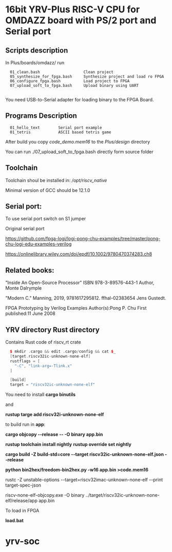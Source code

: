 # 16bit YRV-Plus RISC-V CPU for OMDAZZ board with  PS/2 port and Serial port

## Scripts description
In  Plus/boards/omdazz/ run
```
  01_clean.bash                   Clean project
  05_synthesize_for_fpga.bash     Synthesize project and load ro FPGA
  06_configure_fpga.bash          Load project to FPGA
  07_upload_soft_to_fpga.bash     Upload binary using UART
  
```
You need USB-to-Serial adapter for loading binary to the FPGA Board.


## Programs Description
```
  01_hello_text        Serial port example
  01_tetris            ASCII based tetris game
```

After build you copy  _code_demo.mem16_ to the _Plus/design_ directory

You can run ./07_upload_soft_to_fpga.bash directly form source folder

## Toolchain 

Toolchain shoul be installed in:  _/opt/riscv_native_

Minimal version of GCC should be 12.1.0


## Serial port:
To use serial port switch on S1 jumper

Original serial port 

https://github.com/fpga-logi/logi-pong-chu-examples/tree/master/pong-chu-logi-edu-examples-verilog

https://onlinelibrary.wiley.com/doi/epdf/10.1002/9780470374283.ch8


## Related books:
"Inside An Open-Source Processor" ISBN 978-3-89576-443-1 Author, Monte Dalrymple

"Modern C." Manning, 2019, 9781617295812. ffhal-02383654 Jens Gustedt. 

FPGA Prototyping by Verilog Examples Author(s):Pong P. Chu First published:11 June 2008

## YRV directory Rust directory
Contains Rust code of riscv_rt crate

```cpp
  $ mkdir .cargo && edit .cargo/config && cat $_
  [target.riscv32ic-unknown-none-elf]
  rustflags = [
    "-C", "link-arg=-Tlink.x"
  ]

  [build]
  target = "riscv32ic-unknown-none-elf"
```
You need to install __cargo binutils__

and

__rustup targe add riscv32i-unknown-none-elf__

to build run in __app__:

__cargo objcopy --release -- -O binary app.bin__





 __rustup toolchain install nightly__
 __rustup override set nightly__

__cargo build -Z build-std=core --target riscv32ic-unknown-none-elf.json --release__

__python bin2hex/freedom-bin2hex.py -w16 app.bin >code.mem16__

rustc -Z unstable-options --target=riscv32imac-unknown-none-elf --print target-spec-json

riscv-none-elf-objcopy.exe  -O binary ../target/riscv32ic-unknown-none-elf/release/app  app.bin

To load in FPGA

__load.bat__


# yrv-soc
